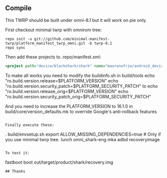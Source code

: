 ## Compile

This TWRP should be built under omni-8.1 but it will work on pie only.

First checkout minimal twrp with omnirom tree:

```
repo init -u git://github.com/minimal-manifest-twrp/platform_manifest_twrp_omni.git -b twrp-8.1
repo sync
```

Then add these projects to .repo/manifest.xml:

```xml
<project path="device/blackshark/shark" name="mauronofrio/android_device_blackshark_shark" remote="github" revision="android-8.1" />
```

To make all works you need to modify the buildinfo.sh in build/tools
echo "ro.build.version.release=$PLATFORM_VERSION"
echo "ro.build.version.security_patch=$PLATFORM_SECURITY_PATCH"
to
echo "ro.build.version.release_orig=$PLATFORM_VERSION"
echo "ro.build.version.security_patch_orig=$PLATFORM_SECURITY_PATCH"

And you need to increase the PLATFORM_VERSION to 16.1.0 in build/core/version_defaults.mk to override Google's anti-rollback features

```

Finally execute these:

```
. build/envsetup.sh
export ALLOW_MISSING_DEPENDENCIES=true # Only if you use minimal twrp tree.
lunch omni_shark-eng 
mka adbd recoveryimage 
```

To test it:

```
fastboot boot out/target/product/shark/recovery.img
```
## Thanks
```
